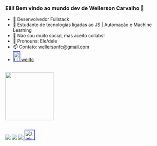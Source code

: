 ### Eiii! Bem vindo ao mundo dev de Wellerson Carvalho 👋

- 🔭 Desenvolvedor Fullstack
- 🌱 Estudante de tecnologias ligadas ao JS | Automação e Machine Learning
- 👯 Não sou muito social, mas aceito collabs! 
- 💫 Pronouns: Ele/dele
- 📫 Contato: wellersonfc@gmail.com 
-  <a href="https://www.linkedin.com/in/wellfc/" target="_blank"> <img src="https://cdn.jsdelivr.net/gh/devicons/devicon@latest/icons/linkedin/linkedin-original.svg" alt="LinkedIn Icon" style="width: 20px; height: 30px; border: 1px solid blue;">  wellfc</a> 

<br>
<div>
  <img height="150em" src="https://github-readme-stats.vercel.app/api/top-langs/?username=anuraghazra&layout=compact"
</div>

  ##
  <div>
    <a href="https://www.linkedin.com/in/wellfc/" target="_blank"><img src="https://camo.githubusercontent.com/a80d00f23720d0bc9f55481cfcd77ab79e141606829cf16ec43f8cacc7741e46/68747470733a2f2f696d672e736869656c64732e696f2f62616467652f4c696e6b6564496e2d3030373742353f7374796c653d666f722d7468652d6261646765266c6f676f3d6c696e6b6564696e266c6f676f436f6c6f723d7768697465"></a>
    <a href="wellersonfc@gmail.com" target="_blank"><img src="https://camo.githubusercontent.com/571384769c09e0c66b45e39b5be70f68f552db3e2b2311bc2064f0d4a9f5983b/68747470733a2f2f696d672e736869656c64732e696f2f62616467652f476d61696c2d4431343833363f7374796c653d666f722d7468652d6261646765266c6f676f3d676d61696c266c6f676f436f6c6f723d7768697465"></a>
    <a href="https://www.instagram.com/weloak/" target="_blank">
      <img src="https://camo.githubusercontent.com/b3d4671768bd0f9b6c8f410a25a96e0c5a4d135208d8910461e986f97e7985ab/68747470733a2f2f696d672e736869656c64732e696f2f62616467652f496e7374616772616d2d4534343035463f7374796c653d666f722d7468652d6261646765266c6f676f3d696e7374616772616d266c6f676f436f6c6f723d7768697465">
    </a>
    <img src="https://cdn.jsdelivr.net/gh/devicons/devicon@latest/icons/linkedin/linkedin-original.svg" alt="LinkedIn Icon" style="width: 30px; height: 30px; border: 1px solid blue;">
  </div>
